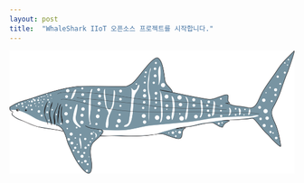 ```yaml
---
layout: post
title:  "WhaleShark IIoT 오픈소스 프로젝트를 시작합니다."
---
```

![Project Icon](/whaleshark-whale-shark.png)
